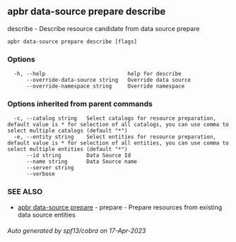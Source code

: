 ## apbr data-source prepare describe

describe - Describe resource candidate from data source prepare

```
apbr data-source prepare describe [flags]
```

### Options

```
  -h, --help                          help for describe
      --override-data-source string   Override data source
      --override-namespace string     Override namespace
```

### Options inherited from parent commands

```
  -c, --catalog string   Select catalogs for resource preparation, default value is * for selection of all catalogs, you can use comma to select multiple catalogs (default "*")
  -e, --entity string    Select entities for resource preparation, default value is * for selection of all entities, you can use comma to select multiple entities (default "*")
      --id string        Data Source Id
      --name string      Data Source name
      --server string    
      --verbose          
```

### SEE ALSO

* [apbr data-source prepare](apbr_data-source_prepare.md)	 - prepare - Prepare resources from existing data source entities

###### Auto generated by spf13/cobra on 17-Apr-2023
